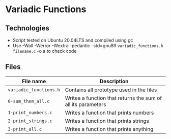 # Variadic Functions
## Technologies
* Script tested on Ubuntu 20.04LTS and compiled using gc
* Use -Wall -Werror -Wextra -pedantic -std=gnu89 `variadic_functions.h` `filename.c` -o a to check code
## Files
File name | Description
---| ---
`variadic_functions.h` | Contains all prototype used in the files
`0-sum_them_all.c` | Writea a function that returns the sum of  all its parameters
`1-print_numbers.c` | Writes a function that prints numbers
`2-print_strings.c` | Writes a function that prints strings
`3-print_all.c` | Writes a function that prints anything
